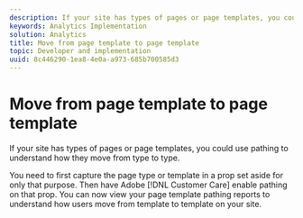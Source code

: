 ```yaml
---
description: If your site has types of pages or page templates, you could use pathing to understand how they move from type to type.
keywords: Analytics Implementation
solution: Analytics
title: Move from page template to page template
topic: Developer and implementation
uuid: 8c446290-1ea8-4e0a-a973-685b700585d3
---
```


# Move from page template to page template

If your site has types of pages or page templates, you could use pathing to understand how they move from type to type.

You need to first capture the page type or template in a prop set aside for only that purpose. Then have Adobe [!DNL Customer Care] enable pathing on that prop. You can now view your page template pathing reports to understand how users move from template to template on your site.
